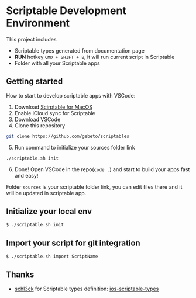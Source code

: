 # Scriptable Development Environment

This project includes
 - Scriptable types generated from documentation page
 - **RUN** hotkey `CMD + SHIFT + B`, it will run current script in Scriptable
 - Folder with all your Scriptable apps

## Getting started

How to start to develop scriptable apps with VSCode:

1. Download [Scirptable for MacOS](https://scriptable.app/mac-beta/)
2. Enable iCloud sync for Scriptable
3. Download [VSCode](https://code.visualstudio.com/)
4. Clone this repository
  ```sh
  git clone https://github.com/gebeto/scriptables
  ```
5. Run command to initialize your sources folder link
  ```sh
  ./scriptable.sh init
  ```
6. Done! Open VSCode in the repo(`code .`) and start to build your apps fast and easy!

Folder `sources` is your scriptable folder link, you can edit files there and it will be updated in scriptable app.

## Initialize your local env

```sh
$ ./scriptable.sh init
```

## Import your script for git integration

```sh
$ ./scriptable.sh import ScriptName
```


## Thanks
 - [schl3ck](https://github.com/schl3ck) for Scriptable types definition: [ios-scriptable-types](https://github.com/schl3ck/ios-scriptable-types)